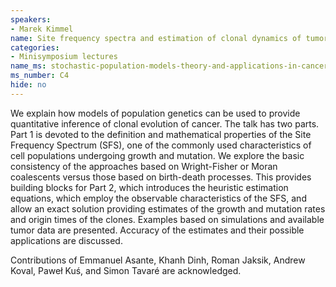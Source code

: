 ```yaml
---
speakers:
- Marek Kimmel
name: Site frequency spectra and estimation of clonal dynamics of tumors
categories:
- Minisymposium lectures
name_ms: stochastic-population-models-theory-and-applications-in-cancer-research
ms_number: C4
hide: no
---
```

We explain how models of population genetics can be used to provide quantitative inference of clonal evolution of cancer. The talk has two parts. Part 1 is devoted to the definition and mathematical properties of the Site Frequency Spectrum (SFS), one of the commonly used characteristics of cell populations undergoing growth and mutation. We explore the basic consistency of the approaches based on Wright-Fisher or Moran coalescents versus those based on birth-death processes. This provides building blocks for Part 2, which introduces the heuristic estimation equations, which employ the observable characteristics of the SFS, and allow an exact solution providing estimates of the growth and mutation rates and origin times of the clones. Examples based on simulations and available tumor data are presented. Accuracy of the estimates and their possible applications are discussed. 

Contributions of Emmanuel Asante, Khanh Dinh, Roman Jaksik, Andrew Koval, Paweł Kuś, and Simon Tavaré are acknowledged.
